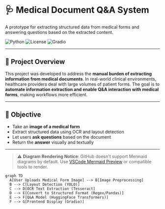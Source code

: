 # 🩺 Medical Document Q&A System

A prototype for extracting structured data from medical forms and answering questions based on the extracted content.

![Python](https://img.shields.io/badge/Python-3.8+-blue?logo=python)
![License](https://img.shields.io/badge/License-MIT-green.svg)
![Gradio](https://img.shields.io/badge/UI-Gradio-orange)

---

## 📌 Project Overview

This project was developed to address the **manual burden of extracting information from medical documents**. In real-world clinical environments, healthcare providers deal with large volumes of patient forms. The goal is to **automate information extraction and enable Q&A interaction with medical forms**, making workflows more efficient.

---

## 🎯 Objective

- Take an **image of a medical form**
- Extract structured data using OCR and layout detection
- Let users **ask questions** based on the document
- Return the **answer** visually and textually

---
> ⚠️ **Diagram Rendering Notice**: GitHub doesn't support Mermaid diagrams by default. Use [VSCode Mermaid Preview](https://marketplace.visualstudio.com/items?itemName=vstirbu.vscode-mermaid-preview) or compatible tools to render.

```mermaid
graph TD
  A[User Uploads Medical Form Image] --> B[Image Preprocessing]
  B --> C[Layout Detection (YOLO)]
  C --> D[OCR Text Extraction (Tesseract]
  D --> E[Convert to Structured Format (Regex/Pandas)]
  E --> F[Q&A Model (HuggingFace Transformers)]
  F --> G[Frontend Display (Gradio)]

